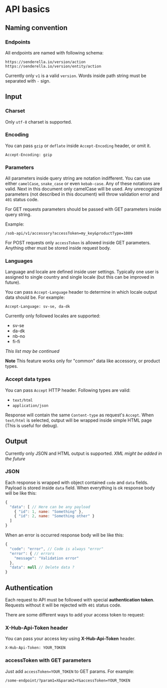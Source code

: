 # API basics

## Naming convention

### Endpoints

All endpoints are named with following schema:

`
https://senderella.io/version/action
https://senderella.io/version/entity/action
`

Currently only `v1` is a valid `version`. Words inside path string must be separated with `-` sign.

## Input

### Charset

Only `utf-8` charset is supported.

### Encoding

You can pass `gzip` or `deflate` inside `Accept-Encoding` header, or omit it.

`
Accept-Encoding: gzip
`

### Parameters

All parameters inside query string are notation indifferent. You can use either `camelCase`, `snake_case` or even `kebab-case`. Any of these notations are valid. Next in this document only camelCase will be used. Any unrecognized parameters (not described in this document) will throw validation error and `401` status code.

For GET requests parameters should be passed with GET parameters inside query string.

Example:

`
/sob-api/v1/accessory?accessToken=my_key&productType=1009
`

For POST requests only `accessToken` is allowed inside GET parameters. Anything other must be stored inside request body.

### Languages

Language and locale are defined inside user settings. Typically one user is assigned to single country and single locale (but this can be improved in future).

You can pass `Accept-Language` header to determine in which locale output data should be. For example:

`Accept-Language: sv-se, da-dk`

Currently only followed locales are supported:

* sv-se
* da-dk
* nb-no
* fi-fi

*This list may be continued*

**Note** This feature works only for "common" data like accessory, or product types.

### Accept data types

You can pass `Accept` HTTP header. Following types are valid:

* `text/html`
* `application/json`

Response will contain the same `Content-type` as request's `Accept`. When `text/html` is selected, output will be wrapped inside simple HTML page (This is useful for debug).

## Output

Currently only JSON and HTML output is supported. *XML might be added in the future*

### JSON

Each response is wrapped with object contained `code` and `data` fields. Payload is stored inside `data` field.
When everything is ok response body will be like this:

```js
{
  "data": [ // Here can be any payload
    { "id": 1, name: "Something" },
    { "id": 2, name: "Something other" }
  ]
}
```

When an error is occurred response body will be like this:

```js
{
  "code": "error", // Code is always "error"
  "error": { // errors
    "message": "Validation error"
  },
  "data": null // Delete data ?
}
```


## Authentication

Each request to API must be followed with special **authentication token**. Requests without it will be rejected with `401` status code.

There are some different ways to add your access token to request:

### X-Hub-Api-Token header

You can pass your access key using **X-Hub-Api-Token** header.

`
X-Hub-Api-Token: YOUR_TOKEN
`

### accessToken with GET parameters

Just add `accessToken=YOUR_TOKEN` to GET params. For example:

`
/some-endpoint/?param1=X&param2=Y&accessToken=YOUR_TOKEN
`
